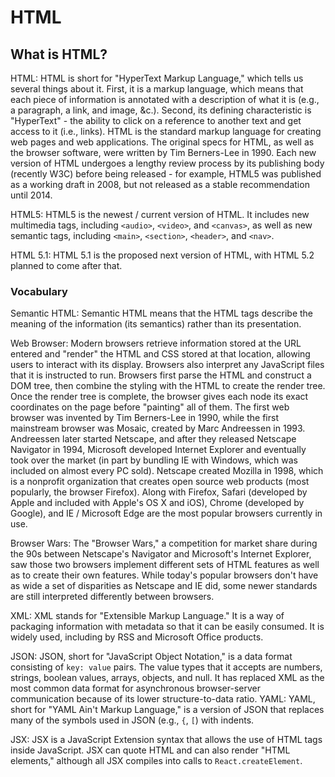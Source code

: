 # HTML

## What is HTML?

HTML: HTML is short for "HyperText Markup Language," which tells us several things about it. First, it is a markup language, which means that each piece of information is annotated with a description of what it is (e.g., a paragraph, a link, and image, &c.). Second, its defining characteristic is "HyperText" - the ability to click on a reference to another text and get access to it (i.e., links).
HTML is the standard markup language for creating web pages and web applications. The original specs for HTML, as well as the browser software, were written by Tim Berners-Lee in 1990. Each new version of HTML undergoes a lengthy review process by its publishing body (recently W3C) before being released - for example, HTML5 was published as a working draft in 2008, but not released as a stable recommendation until 2014.

HTML5: HTML5 is the newest / current version of HTML. It includes new multimedia tags, including `<audio>`, `<video>`, and `<canvas>`, as well as new semantic tags, including `<main>`, `<section>`, `<header>`, and `<nav>`.

HTML 5.1: HTML 5.1 is the proposed next version of HTML, with HTML 5.2 planned to come after that.

### Vocabulary

Semantic HTML: Semantic HTML means that the HTML tags describe the meaning of the information (its semantics) rather than its presentation.

Web Browser: Modern browsers retrieve information stored at the URL entered and "render" the HTML and CSS stored at that location, allowing users to interact with its display. Browsers also interpret any JavaScript files that it is instructed to run. Browsers first parse the HTML and construct a DOM tree, then combine the styling with the HTML to create the render tree. Once the render tree is complete, the browser gives each node its exact coordinates on the page before "painting" all of them.
The first web browser was invented by Tim Berners-Lee in 1990, while the first mainstream browser was Mosaic, created by Marc Andreessen in 1993. Andreessen later started Netscape, and after they released Netscape Navigator in 1994, Microsoft developed Internet Explorer and eventually took over the market (in part by bundling IE with Windows, which was included on almost every PC sold). Netscape created Mozilla in 1998, which is a nonprofit organization that creates open source web products (most popularly, the browser Firefox). Along with Firefox, Safari (developed by Apple and included with Apple's OS X and iOS), Chrome (developed by Google), and IE / Microsoft Edge are the most popular browsers currently in use.

Browser Wars: The "Browser Wars," a competition for market share during the 90s between Netscape's Navigator and Microsoft's Internet Explorer, saw those two browsers implement different sets of HTML features as well as to create their own features. While today's popular browsers don't have as wide a set of disparities as Netscape and IE did, some newer standards are still interpreted differently between browsers.

XML: XML stands for "Extensible Markup Language." It is a way of packaging information with metadata so that it can be easily consumed. It is widely used, including by RSS and Microsoft Office products.

JSON: JSON, short for "JavaScript Object Notation," is a data format consisting of `key: value` pairs. The value types that it accepts are numbers, strings, boolean values, arrays, objects, and null. It has replaced XML as the most common data format for asynchronous browser-server communication because of its lower structure-to-data ratio.
YAML: YAML, short for "YAML Ain't Markup Language," is a version of JSON that replaces many of the symbols used in JSON (e.g., `{`, `[`) with indents. 

JSX: JSX is a JavaScript Extension syntax that allows the use of HTML tags inside JavaScript. JSX can quote HTML and can also render "HTML elements," although all JSX compiles into calls to `React.createElement`.